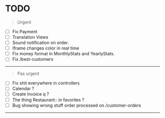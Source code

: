 # TODO
> Urgent
>
- [ ] Fix Payment
- [ ] Translation Views
- [ ] Sound notification on order.
- [ ] Iframe changes color in real time
- [ ] Fix money format in MonthlyStats and YearlyStats.
- [ ] Fix /best-customers
---
> Pas urgent
>
- [ ] Fix shit everywhere in controllers
- [ ] Calendar ?
- [ ] Create Invoice q ?
- [ ] The thing Restaurant:: in favorites ?
- [ ] Bug showing wrong stuff order processed on /customer-orders
---
